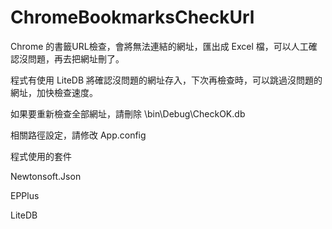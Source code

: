 # ChromeBookmarksCheckUrl
Chrome 的書籤URL檢查，會將無法連結的網址，匯出成 Excel 檔，可以人工確認沒問題，再去把網址刪了。

程式有使用 LiteDB 將確認沒問題的網址存入，下次再檢查時，可以跳過沒問題的網址，加快檢查速度。

如果要重新檢查全部網址，請刪除 \bin\Debug\CheckOK.db

相關路徑設定，請修改 App.config

程式使用的套件

Newtonsoft.Json

EPPlus

LiteDB
